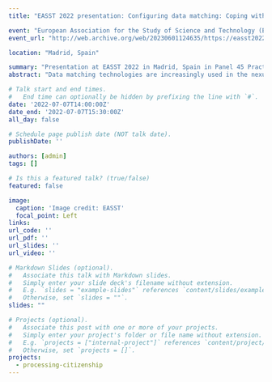 ```yaml
---
title: "EASST 2022 presentation: Configuring data matching: Coping with uncertain data in migration and security"

event: "European Association for the Study of Science and Technology (EASST) International Conference 2022:Politics of technoscientific futures"
event_url: "http://web.archive.org/web/20230601124635/https://easst2022.org/"

location: "Madrid, Spain"

summary: "Presentation at EASST 2022 in Madrid, Spain in Panel 45 Practices and politics of digitalization work and organization in STS."
abstract: "Data matching technologies are increasingly used in the nexus between migration, borders, and security. For example, to detect identity fraud by linking identities across national and international policing systems, or to match flight passengers' personal data against government watch lists. At the same time, databases inevitably contain data that are not accurate, not complete, or even contain data that are duplicate entries. In the case of migration and border control, the stakes for making decisions on the basis of such data can be exceptionally high as data quality problems may affect the rights of the persons affected. For example, by being wrongly suspected of identity fraud due to banal data entry errors. While authorities have eagerly adopted data matching technologies to cope with the inherent uncertainties and ambiguities in data, little is known about the effects of such technologies on everyday bureaucratic practices of migration and border security. This article draws from fieldwork conducted on the design and use of a technology for searching and matching migrants' data at the government agency implementing the policy on foreign nationals in The Netherlands. Following research on the designer-user-technology nexus and its role in supporting collaborative work, findings emphasize the mutual constitution of devices and work practices of identification. In this way, dealing with uncertain data in migration control has become immanent in the densely interwoven arrangements of devices and practices of security. The research thus contributes to a growing area of research that empirically investigates security through practices and devices by advancing the understanding of the practices and technologies for matching personal data."

# Talk start and end times.
#   End time can optionally be hidden by prefixing the line with `#`.
date: '2022-07-07T14:00:00Z'
date_end: '2022-07-07T15:30:00Z'
all_day: false

# Schedule page publish date (NOT talk date).
publishDate: ''

authors: [admin]
tags: []

# Is this a featured talk? (true/false)
featured: false

image:
  caption: 'Image credit: EASST'
  focal_point: Left
links:
url_code: ''
url_pdf: ''
url_slides: ''
url_video: ''

# Markdown Slides (optional).
#   Associate this talk with Markdown slides.
#   Simply enter your slide deck's filename without extension.
#   E.g. `slides = "example-slides"` references `content/slides/example-slides.md`.
#   Otherwise, set `slides = ""`.
slides: ""

# Projects (optional).
#   Associate this post with one or more of your projects.
#   Simply enter your project's folder or file name without extension.
#   E.g. `projects = ["internal-project"]` references `content/project/deep-learning/index.md`.
#   Otherwise, set `projects = []`.
projects:
  - processing-citizenship
---
```

